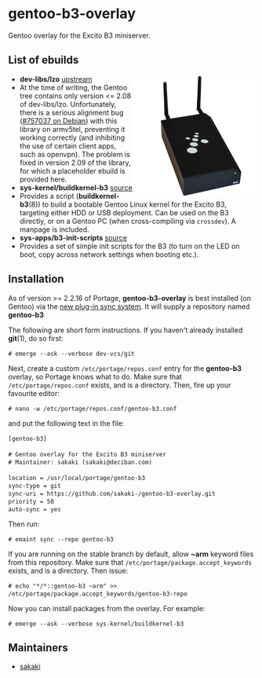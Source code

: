 # gentoo-b3-overlay
Gentoo overlay for the Excito B3 miniserver.

## List of ebuilds

<img src="https://raw.githubusercontent.com/sakaki-/resources/master/excito/b3/Excito_b3.jpg" alt="Excito B3" width="250px" align="right"/>

* **dev-libs/lzo** [upstream](http://www.oberhumer.com/opensource/lzo/download/)
 * At the time of writing, the Gentoo tree contains only version <= 2.08 of dev-libs/lzo. Unfortunately, there is a serious alignment bug ([#757037 on Debian](https://bugs.debian.org/cgi-bin/bugreport.cgi?bug=757037#32)) with this library on armv5tel, preventing it working correctly (and inhibiting the use of certain client apps, such as openvpn). The problem is fixed in version 2.09 of the library, for which a placeholder ebuild is provided here.
* **sys-kernel/buildkernel-b3** [source](https://github.com/sakaki-/buildkernel-b3)
 * Provides a script (**buildkernel-b3**(8)) to build a bootable Gentoo Linux kernel for the Excito B3, targeting either HDD or USB deployment. Can be used on the B3 directly, or on a Gentoo PC (when cross-compiling via `crossdev`). A manpage is included.
* **sys-apps/b3-init-scripts** [source](https://github.com/sakaki-/gentoo-b3-overlay/tree/master/sys-apps/b3-init-scripts/files)
 * Provides a set of simple init scripts for the B3 (to turn on the LED on boot, copy across network settings when booting etc.).

## Installation

As of version >= 2.2.16 of Portage, **gentoo-b3-overlay** is best installed (on Gentoo) via the [new plug-in sync system](https://wiki.gentoo.org/wiki/Project:Portage/Sync). It will supply a repository named **gentoo-b3**

The following are short form instructions. If you haven't already installed **git**(1), do so first:

    # emerge --ask --verbose dev-vcs/git 

Next, create a custom `/etc/portage/repos.conf` entry for the **gentoo-b3** overlay, so Portage knows what to do. Make sure that `/etc/portage/repos.conf` exists, and is a directory. Then, fire up your favourite editor:

    # nano -w /etc/portage/repos.conf/gentoo-b3.conf

and put the following text in the file:
```
[gentoo-b3]

# Gentoo overlay for the Excito B3 miniserver
# Maintainer: sakaki (sakaki@deciban.com)
 
location = /usr/local/portage/gentoo-b3
sync-type = git
sync-uri = https://github.com/sakaki-/gentoo-b3-overlay.git
priority = 50
auto-sync = yes
```

Then run:

    # emaint sync --repo gentoo-b3

If you are running on the stable branch by default, allow **~arm** keyword files from this repository. Make sure that `/etc/portage/package.accept_keywords` exists, and is a directory. Then issue:

    # echo "*/*::gentoo-b3 ~arm" >> /etc/portage/package.accept_keywords/gentoo-b3-repo
    
Now you can install packages from the overlay. For example:

    # emerge --ask --verbose sys-kernel/buildkernel-b3

## Maintainers

* [sakaki](mailto:sakaki@deciban.com)
